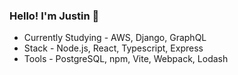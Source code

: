 ### Hello! I'm Justin 🎉

- Currently Studying - AWS, Django, GraphQL
- Stack - Node.js, React, Typescript, Express
- Tools - PostgreSQL, npm, Vite, Webpack, Lodash
